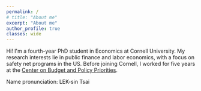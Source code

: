 ```yaml
---
permalink: /
# title: "About me"
excerpt: "About me"
author_profile: true
classes: wide
---
```


Hi! I'm a fourth-year PhD student in Economics at Cornell University. My research interests lie in public finance and labor economics, with a focus on safety net programs in the US. Before joining Cornell, I worked for five years at the [Center on Budget and Policy Priorities](https://www.cbpp.org). 

Name pronunciation: LEK-sin Tsai